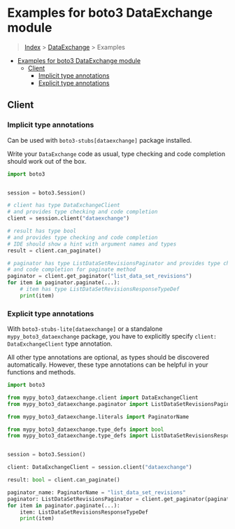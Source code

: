 <a id="examples-for-boto3-dataexchange-module"></a>

# Examples for boto3 DataExchange module

> [Index](../README.md) > [DataExchange](./README.md) > Examples

- [Examples for boto3 DataExchange module](#examples-for-boto3-dataexchange-module)
  - [Client](#client)
    - [Implicit type annotations](#implicit-type-annotations)
    - [Explicit type annotations](#explicit-type-annotations)

<a id="client"></a>

## Client

<a id="implicit-type-annotations"></a>

### Implicit type annotations

Can be used with `boto3-stubs[dataexchange]` package installed.

Write your `DataExchange` code as usual, type checking and code completion
should work out of the box.

```python
import boto3


session = boto3.Session()

# client has type DataExchangeClient
# and provides type checking and code completion
client = session.client("dataexchange")

# result has type bool
# and provides type checking and code completion
# IDE should show a hint with argument names and types
result = client.can_paginate()

# paginator has type ListDataSetRevisionsPaginator and provides type checking
# and code completion for paginate method
paginator = client.get_paginator("list_data_set_revisions")
for item in paginator.paginate(...):
    # item has type ListDataSetRevisionsResponseTypeDef
    print(item)
```

<a id="explicit-type-annotations"></a>

### Explicit type annotations

With `boto3-stubs-lite[dataexchange]` or a standalone `mypy_boto3_dataexchange`
package, you have to explicitly specify `client: DataExchangeClient` type
annotation.

All other type annotations are optional, as types should be discovered
automatically. However, these type annotations can be helpful in your functions
and methods.

```python
import boto3

from mypy_boto3_dataexchange.client import DataExchangeClient
from mypy_boto3_dataexchange.paginator import ListDataSetRevisionsPaginator

from mypy_boto3_dataexchange.literals import PaginatorName

from mypy_boto3_dataexchange.type_defs import bool
from mypy_boto3_dataexchange.type_defs import ListDataSetRevisionsResponseTypeDef


session = boto3.Session()

client: DataExchangeClient = session.client("dataexchange")

result: bool = client.can_paginate()

paginator_name: PaginatorName = "list_data_set_revisions"
paginator: ListDataSetRevisionsPaginator = client.get_paginator(paginator_name)
for item in paginator.paginate(...):
    item: ListDataSetRevisionsResponseTypeDef
    print(item)
```
